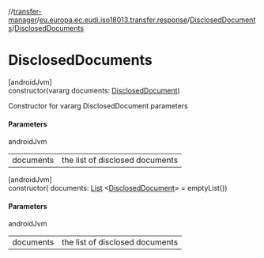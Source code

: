 //[transfer-manager](../../../index.md)/[eu.europa.ec.eudi.iso18013.transfer.response](../index.md)/[DisclosedDocuments](index.md)/[DisclosedDocuments](-disclosed-documents.md)

# DisclosedDocuments

[androidJvm]\
constructor(vararg documents: [DisclosedDocument](../-disclosed-document/index.md))

Constructor for vararg DisclosedDocument parameters

#### Parameters

androidJvm

|           |                                 |
|-----------|---------------------------------|
| documents | the list of disclosed documents |

[androidJvm]\
constructor(
documents: [List](https://kotlinlang.org/api/latest/jvm/stdlib/kotlin.collections/-list/index.html)
&lt;[DisclosedDocument](../-disclosed-document/index.md)&gt; = emptyList())

#### Parameters

androidJvm

|           |                                 |
|-----------|---------------------------------|
| documents | the list of disclosed documents |
